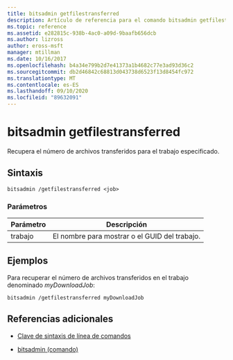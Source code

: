 ```yaml
---
title: bitsadmin getfilestransferred
description: Artículo de referencia para el comando bitsadmin getfilestransferred, que recupera el número de archivos transferidos para el trabajo especificado.
ms.topic: reference
ms.assetid: e282815c-938b-4ac0-a09d-9baafb656dcb
ms.author: lizross
author: eross-msft
manager: mtillman
ms.date: 10/16/2017
ms.openlocfilehash: b4a34e799b2d7e41373a1b4682c77e3ad93d36c2
ms.sourcegitcommit: db2d46842c68813d043738d6523f13d8454fc972
ms.translationtype: MT
ms.contentlocale: es-ES
ms.lasthandoff: 09/10/2020
ms.locfileid: "89632091"
---
```

# <a name="bitsadmin-getfilestransferred"></a>bitsadmin getfilestransferred

Recupera el número de archivos transferidos para el trabajo especificado.

## <a name="syntax"></a>Sintaxis

```
bitsadmin /getfilestransferred <job>
```

### <a name="parameters"></a>Parámetros

| Parámetro | Descripción |
| -------------- | -------------- |
| trabajo | El nombre para mostrar o el GUID del trabajo. |

## <a name="examples"></a>Ejemplos

Para recuperar el número de archivos transferidos en el trabajo denominado *myDownloadJob*:

```
bitsadmin /getfilestransferred myDownloadJob
```

## <a name="additional-references"></a>Referencias adicionales

- [Clave de sintaxis de línea de comandos](command-line-syntax-key.md)

- [bitsadmin (comando)](bitsadmin.md)
